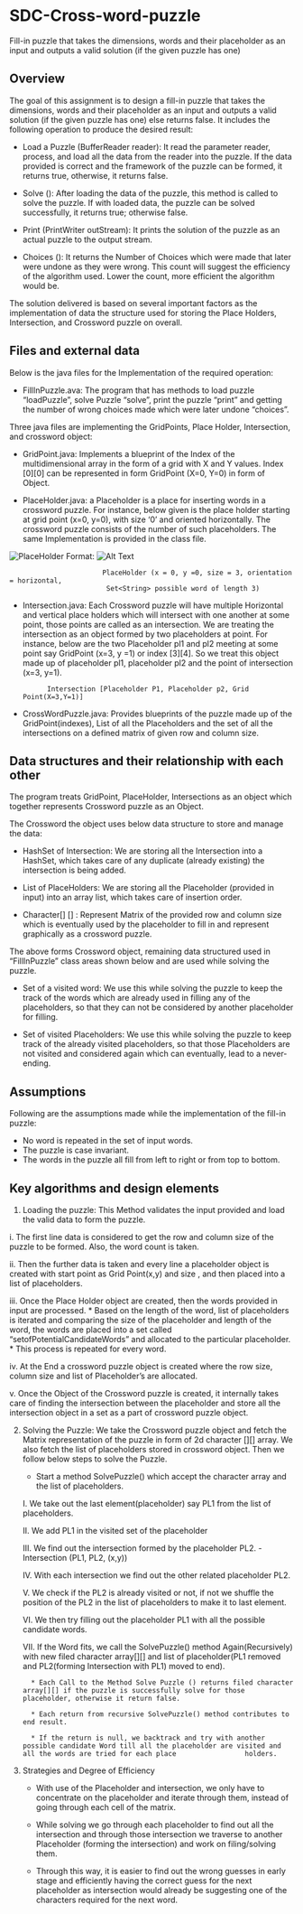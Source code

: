 # SDC-Cross-word-puzzle
Fill-in puzzle that takes the dimensions, words and their placeholder as an input and outputs a valid solution (if the given puzzle has one)


## Overview
 
The goal of this assignment is to design a fill-in puzzle that takes the dimensions, words and their placeholder as an input and outputs a valid solution (if the given puzzle has one) else returns false. It includes the following operation to produce the desired result:
 
* Load a Puzzle (BufferReader reader): 
It read the parameter reader, process, and load all the data from the reader into the puzzle. If the data provided is correct and the framework of the puzzle can be formed, it returns true, otherwise, it returns false.

* Solve ():
After loading the data of the puzzle, this method is called to solve the puzzle. If with loaded data, the puzzle can be solved successfully, it returns true; otherwise false. 
 
* Print (PrintWriter outStream):
It prints the solution of the puzzle as an actual puzzle to the output stream.
 
* Choices ():
It returns the Number of Choices which were made that later were undone as they were wrong. This count will suggest the efficiency of the algorithm used. Lower the count, more efficient the algorithm would be.
 
 
The solution delivered is based on several important factors as the implementation of data the structure used for storing the Place Holders, Intersection, and Crossword puzzle on overall.
 
 
## Files and external data
 
Below is the java files for the Implementation of the required operation:
 
* FillInPuzzle.ava:  The program that has methods to load puzzle “loadPuzzle”, solve Puzzle “solve”, print the puzzle “print” and getting the number of wrong choices made which were later undone “choices”.
 
 
Three java files are implementing the GridPoints, Place Holder, Intersection, and crossword object:
 
* GridPoint.java: Implements a blueprint of the Index of the multidimensional array in the form of a grid with X and Y values. Index [0][0] can be represented in form GridPoint (X=0, Y=0) in form of Object.


* PlaceHolder.java: a Placeholder is a place for inserting words in a crossword puzzle. For instance, below given is the place holder starting at grid point (x=0, y=0), with size ‘0’ and oriented horizontally. The crossword puzzle consists of the number of such placeholders. The same Implementation is provided in the class file.

![PlaceHolder](/images/logo.png)
Format: ![Alt Text](url)

				           PlaceHolder (x = 0, y =0, size = 3, orientation = horizontal,
							Set<String> possible word of length 3)
* Intersection.java: Each Crossword puzzle will have multiple Horizontal and vertical place holders which will intersect with one another at some point, those points are called as an intersection. We are treating the intersection as an object formed by two placeholders at point.
For instance, below are the two Placeholder pl1 and pl2 meeting at some point say
GridPoint (x=3, y =1) or index [3][4]. So we treat this object made up of placeholder pl1, placeholder pl2 and the point of intersection (x=3, y=1).
 
 
 	
 
 
 			Intersection [Placeholder P1, Placeholder p2, Grid Point(X=3,Y=1)]
 
 

* CrossWordPuzzle.java: Provides blueprints of the puzzle made up of the GridPoint(indexes), List of all the Placeholders and the set of all the intersections on a defined matrix of given row and column size.



## Data structures and their relationship with each other
 
The program treats GridPoint, PlaceHolder, Intersections as an object which together represents Crossword puzzle as an Object.
 
The Crossword the object uses below data structure to store and manage the data:
 
*  HashSet of Intersection: We are storing all the Intersection into a HashSet, which takes care of any duplicate (already existing) the intersection is being added.
 
 
* List of PlaceHolders: We are storing all the Placeholder (provided in input) into an array list, which takes care of insertion order.
 
 
* Character[] [] : Represent Matrix of the provided row and column size which is eventually used by the placeholder to fill in  and represent graphically as a crossword puzzle.
         
 
 
 
 
 
 
The above forms Crossword object, remaining data structured used in “FillInPuzzle” class areas shown below and are used while solving the puzzle.
 
* Set of a visited word: We use this while solving the puzzle to keep the track of the words which are already used in filling any of the placeholders, so that they can not be considered by another placeholder for filling.
           
* Set of visited Placeholders: We use this while solving the puzzle to keep track of the already visited placeholders, so that those Placeholders are not visited and considered again which can eventually, lead to a never-ending.
 
 
##  Assumptions
 
Following are the assumptions made while the implementation of the fill-in puzzle:
 
* No word is repeated in the set of input words.
* The puzzle is case invariant.
* The words in the puzzle all fill from left to right or from top to bottom.
 
 
 
## Key algorithms and design elements
 
1.	Loading the puzzle: This Method validates the input provided and load the valid data to form the puzzle. 

  i.	The first line data is considered to get the row and column size of the puzzle to be formed. Also, the word count is taken.
  
  ii.	 Then the further data is taken and every line a placeholder object is created with start point as Grid Point(x,y) and size , and then placed into a list of placeholders.
  
  iii.	Once the Place Holder object are created, then the words provided in input are processed.
      * Based on the length of the word, list of placeholders is iterated and comparing the size of the placeholder and length of the word, the words are placed into a set               called “setofPotentialCandidateWords” and allocated to the particular placeholder. 
      * This process is repeated for every word.
    
  iv.	At the End a crossword puzzle object is created where the row size, column size and list of Placeholder’s are allocated.

  v.	Once the Object of the Crossword puzzle is created, it internally takes care of finding the intersection between the placeholder and store all the intersection object in a       set as a part of crossword puzzle object.



2.	Solving the Puzzle: We take the Crossword puzzle object and fetch the Matrix representation of the puzzle in form of 2d character [][] array. We also fetch the list of placeholders stored in crossword object. Then we follow below steps to solve the Puzzle.
    *	Start a method SolvePuzzle() which accept the character array and the list of placeholders.
    
    I.	We take out the last element(placeholder) say PL1 from the list of placeholders.
    
    II.	We add PL1 in the visited set of the placeholder
    
    III.	We find out the intersection formed by the placeholder PL2.
          -  Intersection (PL1, PL2, (x,y)) 
    
    IV.	With each intersection we find out the other related placeholder PL2.
    
    V.	We check if the PL2 is already visited or not, if not we shuffle the position of the PL2 in the list of placeholders to make it to last element.
    
    VI.	We then try filling out the placeholder PL1 with all the possible candidate words.
    
    VII.	If the Word fits, we call the SolvePuzzle() method Again(Recursively) with new filed character array[][] and list of placeholder(PL1 removed and PL2(forming                     Intersection with PL1) moved to end).
          
          *	Each Call to the Method Solve Puzzle () returns filed character array[][] if the puzzle is successfully solve for those placeholder, otherwise it return false.
          
          *	Each return from recursive SolvePuzzle() method contributes to end result.
          
          * If the return is null, we backtrack and try with another possible candidate Word till all the placeholder are visited and all the words are tried for each place                 holders.
 

6. Strategies and Degree of Efficiency

   *	With use of the Placeholder and intersection, we only have to concentrate on the placeholder and iterate through them, instead of going through each cell of the matrix.

   * While solving we go through each placeholder to find out all the intersection and through those intersection we traverse to another Placeholder (forming the intersection)        and work on filing/solving them.

   * Through this way, it is easier to find out the wrong guesses in early stage and efficiently having the correct guess for the next placeholder as intersection would already      be suggesting one of the characters required for the next word. 
 
